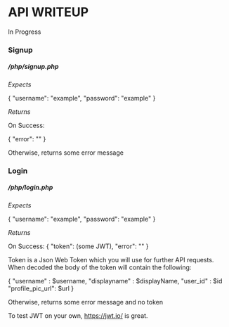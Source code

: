 # API WRITEUP

In Progress

### Signup
##### /php/signup.php

*Expects*

  {
    "username": "example",
    "password": "example"
  }

*Returns*

On Success: 

  {
    "error": ""
  }
 
Otherwise, returns some error message

### Login
##### /php/login.php
*Expects*

  {
    "username": "example",
    "password": "example"
  }
  
*Returns*

On Success:
  {
    "token": (some JWT),
    "error": ""
  }

Token is a Json Web Token which you will use for further API requests. 
When decoded the body of the token will contain the following:     

{
  "username" : $username,
  "displayname" : $displayName,
  "user_id" : $id
  "profile_pic_url": $url
 }
  
Otherwise, returns some error message and no token

To test JWT on your own, https://jwt.io/ is great. 
